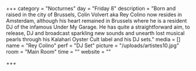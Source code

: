 +++
category = "Nocturnes"
day = "Friday 8"
description = "Born and raised in the city of Brussels, Colin Volvert aka Rey Colino now resides in Amsterdam, although his heart remained in Brussels where he is a resident DJ of the infamous Under My Garage. He has quite a straightforward aim, to release, DJ and broadcast sparkling new sounds and unearth lost musical pearls through his Kalahari Oyster Cult label and his DJ sets."
media = []
name = "Rey Colino"
perf = "DJ Set"
picture = "/uploads/artistes10.jpg"
room = "Main Room"
time = ""
website = ""

+++
